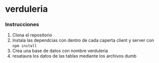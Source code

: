 # verduleria

### Instrucciones

  1. Clona el repositorio
  2. Instala las dependcias con dentro de cada caperta client y server con `npm install`
  3. Crea una base de datos con nombre verduleria 
  4. resataura los datos de las tablas mediante los archivos dumb 
